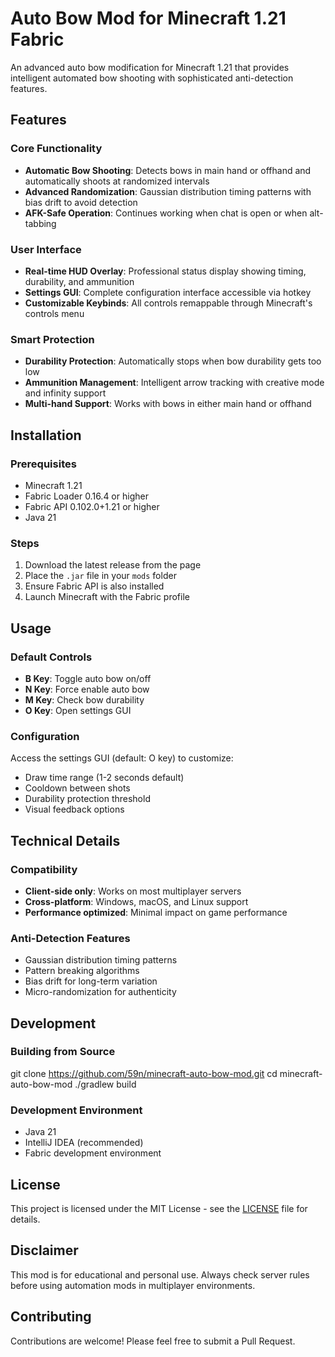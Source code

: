 # Auto Bow Mod for Minecraft 1.21 Fabric

An advanced auto bow modification for Minecraft 1.21 that provides intelligent automated bow shooting with sophisticated anti-detection features.

## Features

### Core Functionality
- **Automatic Bow Shooting**: Detects bows in main hand or offhand and automatically shoots at randomized intervals
- **Advanced Randomization**: Gaussian distribution timing patterns with bias drift to avoid detection
- **AFK-Safe Operation**: Continues working when chat is open or when alt-tabbing

### User Interface
- **Real-time HUD Overlay**: Professional status display showing timing, durability, and ammunition
- **Settings GUI**: Complete configuration interface accessible via hotkey
- **Customizable Keybinds**: All controls remappable through Minecraft's controls menu

### Smart Protection
- **Durability Protection**: Automatically stops when bow durability gets too low
- **Ammunition Management**: Intelligent arrow tracking with creative mode and infinity support
- **Multi-hand Support**: Works with bows in either main hand or offhand

## Installation

### Prerequisites
- Minecraft 1.21
- Fabric Loader 0.16.4 or higher
- Fabric API 0.102.0+1.21 or higher
- Java 21

### Steps
1. Download the latest release from the page
2. Place the `.jar` file in your `mods` folder
3. Ensure Fabric API is also installed
4. Launch Minecraft with the Fabric profile

## Usage

### Default Controls
- **B Key**: Toggle auto bow on/off
- **N Key**: Force enable auto bow
- **M Key**: Check bow durability
- **O Key**: Open settings GUI

### Configuration
Access the settings GUI (default: O key) to customize:
- Draw time range (1-2 seconds default)
- Cooldown between shots
- Durability protection threshold
- Visual feedback options

## Technical Details

### Compatibility
- **Client-side only**: Works on most multiplayer servers
- **Cross-platform**: Windows, macOS, and Linux support
- **Performance optimized**: Minimal impact on game performance

### Anti-Detection Features
- Gaussian distribution timing patterns
- Pattern breaking algorithms
- Bias drift for long-term variation
- Micro-randomization for authenticity

## Development

### Building from Source
git clone https://github.com/59n/minecraft-auto-bow-mod.git
cd minecraft-auto-bow-mod
./gradlew build


### Development Environment
- Java 21
- IntelliJ IDEA (recommended)
- Fabric development environment

## License

This project is licensed under the MIT License - see the [LICENSE](LICENSE) file for details.

## Disclaimer

This mod is for educational and personal use. Always check server rules before using automation mods in multiplayer environments.

## Contributing

Contributions are welcome! Please feel free to submit a Pull Request.
